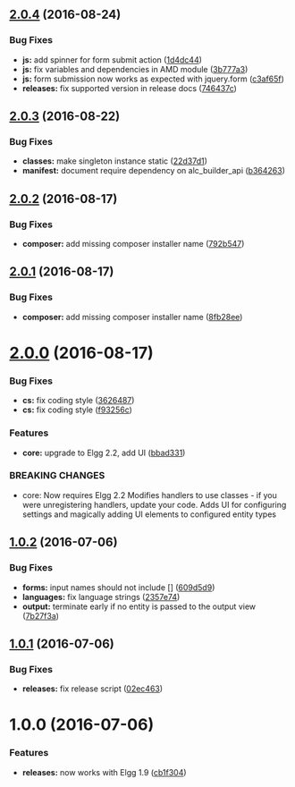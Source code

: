 <a name="2.0.4"></a>
## [2.0.4](https://github.com/hypeJunction/hypeAttachments/compare/2.0.3...v2.0.4) (2016-08-24)


### Bug Fixes

* **js:** add spinner for form submit action ([1d4dc44](https://github.com/hypeJunction/hypeAttachments/commit/1d4dc44))
* **js:** fix variables and dependencies in AMD module ([3b777a3](https://github.com/hypeJunction/hypeAttachments/commit/3b777a3))
* **js:** form submission now works as expected with jquery.form ([c3af65f](https://github.com/hypeJunction/hypeAttachments/commit/c3af65f))
* **releases:** fix supported version in release docs ([746437c](https://github.com/hypeJunction/hypeAttachments/commit/746437c))



<a name="2.0.3"></a>
## [2.0.3](https://github.com/hypeJunction/hypeAttachments/compare/2.0.2...v2.0.3) (2016-08-22)


### Bug Fixes

* **classes:** make singleton instance static ([22d37d1](https://github.com/hypeJunction/hypeAttachments/commit/22d37d1))
* **manifest:** document require dependency on alc_builder_api ([b364263](https://github.com/hypeJunction/hypeAttachments/commit/b364263))



<a name="2.0.2"></a>
## [2.0.2](https://github.com/hypeJunction/hypeAttachments/compare/2.0.1...v2.0.2) (2016-08-17)


### Bug Fixes

* **composer:** add missing composer installer name ([792b547](https://github.com/hypeJunction/hypeAttachments/commit/792b547))



<a name="2.0.1"></a>
## [2.0.1](https://github.com/hypeJunction/hypeAttachments/compare/2.0.0...v2.0.1) (2016-08-17)


### Bug Fixes

* **composer:** add missing composer installer name ([8fb28ee](https://github.com/hypeJunction/hypeAttachments/commit/8fb28ee))



<a name="2.0.0"></a>
# [2.0.0](https://github.com/hypeJunction/hypeAttachments/compare/1.0.2...v2.0.0) (2016-08-17)


### Bug Fixes

* **cs:** fix coding style ([3626487](https://github.com/hypeJunction/hypeAttachments/commit/3626487))
* **cs:** fix coding style ([f93256c](https://github.com/hypeJunction/hypeAttachments/commit/f93256c))

### Features

* **core:** upgrade to Elgg 2.2, add UI ([bbad331](https://github.com/hypeJunction/hypeAttachments/commit/bbad331))


### BREAKING CHANGES

* core: Now requires Elgg 2.2
Modifies handlers to use classes - if you were unregistering handlers, update
your code.
Adds UI for configuring settings and magically adding UI elements to configured
entity types



<a name="1.0.2"></a>
## [1.0.2](https://github.com/hypeJunction/hypeAttachments/compare/1.0.1...v1.0.2) (2016-07-06)


### Bug Fixes

* **forms:** input names should not include [] ([609d5d9](https://github.com/hypeJunction/hypeAttachments/commit/609d5d9))
* **languages:** fix language strings ([2357e74](https://github.com/hypeJunction/hypeAttachments/commit/2357e74))
* **output:** terminate early if no entity is passed to the output view ([7b27f3a](https://github.com/hypeJunction/hypeAttachments/commit/7b27f3a))



<a name="1.0.1"></a>
## [1.0.1](https://github.com/hypeJunction/hypeAttachments/compare/1.0.0...v1.0.1) (2016-07-06)


### Bug Fixes

* **releases:** fix release script ([02ec463](https://github.com/hypeJunction/hypeAttachments/commit/02ec463))



<a name="1.0.0"></a>
# 1.0.0 (2016-07-06)


### Features

* **releases:** now works with Elgg 1.9 ([cb1f304](https://github.com/hypeJunction/Elgg-hypeAttachments/commit/cb1f304))



